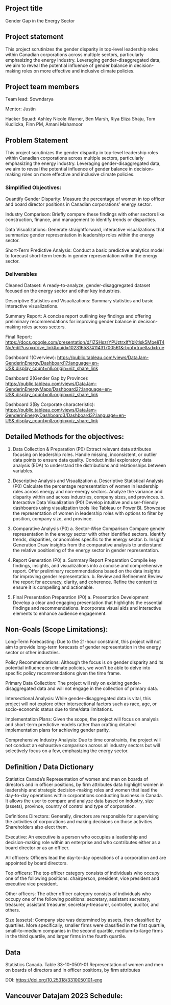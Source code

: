 
## Project title
Gender Gap in the Energy Sector


## Project statement
This project scrutinizes the gender disparity in top-level leadership roles within Canadian corporations across multiple sectors, particularly emphasizing the energy industry. Leveraging gender-disaggregated data, we aim to reveal the potential influence of gender balance in decision-making roles on more effective and inclusive climate policies.


## Project team members

Team lead: Sowndarya

Mentor: Justin

Hacker Squad:  Ashley Nicole Warner, Ben Marsh, Riya Eliza Shaju, Tom Kudlicka, Finn PM, Amani Mahamoor

## Problem Statement

This project scrutinizes the gender disparity in top-level leadership roles within Canadian corporations across multiple sectors, particularly emphasizing the energy industry. Leveraging gender-disaggregated data, we aim to reveal the potential influence of gender balance in decision-making roles on more effective and inclusive climate policies.

### Simplified Objectives:
Quantify Gender Disparity: Measure the percentage of women in top officer and board director positions in Canadian corporations' energy sector.

Industry Comparison: Briefly compare these findings with other sectors like construction, finance, and management to identify trends or disparities.

Data Visualizations: Generate straightforward, interactive visualizations that summarize gender representation in leadership roles within the energy sector.

Short-Term Predictive Analysis: Conduct a basic predictive analytics model to forecast short-term trends in gender representation within the energy sector.

### Deliverables
Cleaned Dataset: A ready-to-analyze, gender-disaggregated dataset focused on the energy sector and other key industries.

Descriptive Statistics and Visualizations: Summary statistics and basic interactive visualizations.

Summary Report: A concise report outlining key findings and offering preliminary recommendations for improving gender balance in decision-making roles across sectors.

Final Report: https://docs.google.com/presentation/d/1ZSHszrYPUztrxIfYbKtlsk5MbeIiT4No/edit?usp=drive_link&ouid=102316587411431700561&rtpof=true&sd=true

Dashboard 1(Overview): https://public.tableau.com/views/DataJam-GenderinEnergy/Dashboard1?:language=en-US&:display_count=n&:origin=viz_share_link

Dashboard 2(Gender Gap by Province): https://public.tableau.com/views/DataJam-GenderinEnergyMaps/Dashboard2?:language=en-US&:display_count=n&:origin=viz_share_link

Dashboard 3(By Corporate characteristic): https://public.tableau.com/views/DataJam-GenderinEnergyDashboard3/Dashboard3?:language=en-US&:display_count=n&:origin=viz_share_link


## Detailed Methods for the objectives:

1. Data Collection & Preparation (P0)
Extract relevant data attributes focusing on leadership roles.
Handle missing, inconsistent, or outlier data points to ensure data quality.
Conduct initial exploratory data analysis (EDA) to understand the distributions and relationships between variables.

2. Descriptive Analysis and Visualization
a. Descriptive Statistical Analysis (P0)
Calculate the percentage representation of women in leadership roles across energy and non-energy sectors.
Analyze the variance and disparity within and across industries, company sizes, and provinces.
b. Interactive Data Visualization (P0)
Develop intuitive and user-friendly dashboards using visualization tools like Tableau or Power BI.
Showcase the representation of women in leadership roles with options to filter by position, company size, and province.

3. Comparative Analysis (P0)
a. Sector-Wise Comparison
Compare gender representation in the energy sector with other identified sectors.
Identify trends, disparities, or anomalies specific to the energy sector.
b. Insight Generation
Draw insights from the comparative analysis to understand the relative positioning of the energy sector in gender representation.


4. Report Generation (P0)
a. Summary Report Preparation
Compile key findings, insights, and visualizations into a concise and comprehensive report.
Offer preliminary recommendations based on the data insights for improving gender representation.
b. Review and Refinement
Review the report for accuracy, clarity, and coherence.
Refine the content to ensure it is compelling and actionable.

5. Final Presentation Preparation (P0)
a. Presentation Development
Develop a clear and engaging presentation that highlights the essential findings and recommendations.
Incorporate visual aids and interactive elements to enhance audience engagement.


## Non-Goals (Scope Limitations):
Long-Term Forecasting: Due to the 21-hour constraint, this project will not aim to provide long-term forecasts of gender representation in the energy sector or other industries.

Policy Recommendations: Although the focus is on gender disparity and its potential influence on climate policies, we won't be able to delve into specific policy recommendations given the time frame.

Primary Data Collection: The project will rely on existing gender-disaggregated data and will not engage in the collection of primary data.

Intersectional Analysis: While gender-disaggregated data is vital, this project will not explore other intersectional factors such as race, age, or socio-economic status due to time/data limitations.

Implementation Plans: Given the scope, the project will focus on analysis and short-term predictive models rather than crafting detailed implementation plans for achieving gender parity.

Comprehensive Industry Analysis: Due to time constraints, the project will not conduct an exhaustive comparison across all industry sectors but will selectively focus on a few, emphasizing the energy sector.




## Definition / Data Dictionary 

Statistics Canada’s Representation of women and men on boards of directors and in officer positions, by firm attributes data highlight women in leadership and strategic decision-making roles and women that lead the day-to-day operations within corporations conducting business in Canada. It allows the user to compare and analyze data based on industry, size (assets), province, country of control and type of corporation.

Definitions
Directors: Generally, directors are responsible for supervising the activities of corporations and making decisions on those activities. Shareholders also elect them.

Executive: An executive is a person who occupies a leadership and decision-making role within an enterprise and who contributes either as a board director or as an officer.

All officers: Officers lead the day-to-day operations of a corporation and are appointed by board directors.

Top officers: The top officer category consists of individuals who occupy one of the following positions: chairperson, president, vice president and executive vice president.

Other officers: The other officer category consists of individuals who occupy one of the following positions: secretary, assistant secretary, treasurer, assistant treasurer, secretary-treasurer, controller, auditor, and others.

Size (assets): Company size was determined by assets, then classified by quartiles. More specifically, smaller firms were classified in the first quartile, small-to-medium companies in the second quartile, medium-to-large firms in the third quartile, and larger firms in the fourth quartile.



## Data

Statistics Canada. Table 33-10-0501-01  Representation of women and men on boards of directors and in officer positions, by firm attributes


DOI: https://doi.org/10.25318/3310050101-eng


## Vancouver Datajam 2023 Schedule:


